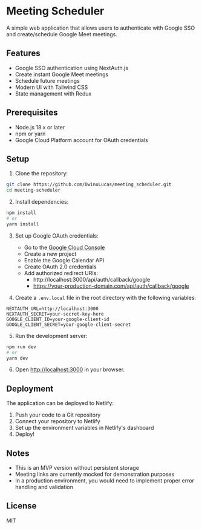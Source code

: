 # Meeting Scheduler

A simple web application that allows users to authenticate with Google SSO and create/schedule Google Meet meetings.

## Features

- Google SSO authentication using NextAuth.js
- Create instant Google Meet meetings
- Schedule future meetings
- Modern UI with Tailwind CSS
- State management with Redux

## Prerequisites

- Node.js 18.x or later
- npm or yarn
- Google Cloud Platform account for OAuth credentials

## Setup

1. Clone the repository:
```bash
git clone https://github.com/OwinoLucas/meeting_scheduler.git
cd meeting-scheduler
```

2. Install dependencies:
```bash
npm install
# or
yarn install
```

3. Set up Google OAuth credentials:
   - Go to the [Google Cloud Console](https://console.cloud.google.com/)
   - Create a new project
   - Enable the Google Calendar API
   - Create OAuth 2.0 credentials
   - Add authorized redirect URIs:
     - http://localhost:3000/api/auth/callback/google
     - https://your-production-domain.com/api/auth/callback/google

4. Create a `.env.local` file in the root directory with the following variables:
```
NEXTAUTH_URL=http://localhost:3000
NEXTAUTH_SECRET=your-secret-key-here
GOOGLE_CLIENT_ID=your-google-client-id
GOOGLE_CLIENT_SECRET=your-google-client-secret
```

5. Run the development server:
```bash
npm run dev
# or
yarn dev
```

6. Open [http://localhost:3000](http://localhost:3000) in your browser.

## Deployment

The application can be deployed to Netlify:

1. Push your code to a Git repository
2. Connect your repository to Netlify
3. Set up the environment variables in Netlify's dashboard
4. Deploy!

## Notes

- This is an MVP version without persistent storage
- Meeting links are currently mocked for demonstration purposes
- In a production environment, you would need to implement proper error handling and validation

## License

MIT
